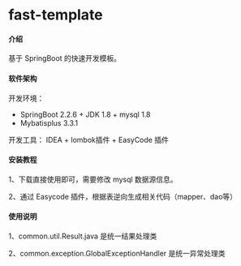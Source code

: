 # fast-template

#### 介绍
基于 SpringBoot 的快速开发模板。

#### 软件架构
开发环境：

-  SpringBoot 2.2.6  + JDK 1.8 + mysql 1.8
-  Mybatisplus 3.3.1	 

开发工具：
     IDEA + lombok插件 + EasyCode 插件


#### 安装教程

1、下载直接使用即可，需要修改 mysql 数据源信息。

2、通过 Easycode 插件，根据表逆向生成相关代码（mapper、dao等） 

#### 使用说明

1、common.util.Result.java   是统一结果处理类

2、common.exception.GlobalExceptionHandler  是统一异常处理类




